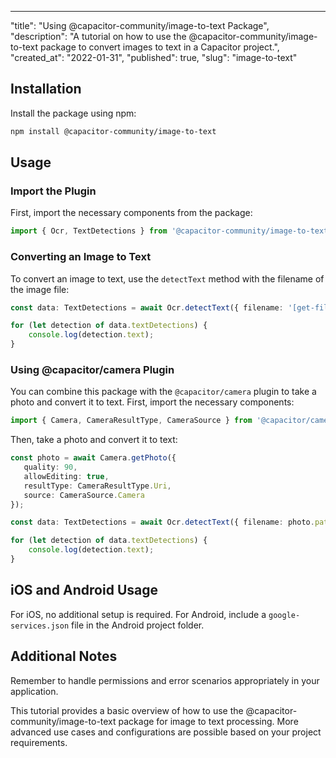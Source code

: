 ---
"title": "Using @capacitor-community/image-to-text Package",
"description": "A tutorial on how to use the @capacitor-community/image-to-text package to convert images to text in a Capacitor project.",
"created_at": "2022-01-31",
"published": true,
"slug": "image-to-text"

## Installation

Install the package using npm:

```bash
npm install @capacitor-community/image-to-text
```

## Usage

### Import the Plugin

First, import the necessary components from the package:

```typescript
import { Ocr, TextDetections } from '@capacitor-community/image-to-text';
```

### Converting an Image to Text

To convert an image to text, use the `detectText` method with the filename of the image file:

```typescript
const data: TextDetections = await Ocr.detectText({ filename: '[get-filename-of-image-jpg]' });

for (let detection of data.textDetections) {
    console.log(detection.text);
}
```

### Using @capacitor/camera Plugin

You can combine this package with the `@capacitor/camera` plugin to take a photo and convert it to text. First, import the necessary components:

```typescript
import { Camera, CameraResultType, CameraSource } from '@capacitor/camera';
```

Then, take a photo and convert it to text:

```typescript
const photo = await Camera.getPhoto({
   quality: 90,
   allowEditing: true,
   resultType: CameraResultType.Uri,
   source: CameraSource.Camera        
});

const data: TextDetections = await Ocr.detectText({ filename: photo.path });

for (let detection of data.textDetections) {
    console.log(detection.text);
}
```

## iOS and Android Usage

For iOS, no additional setup is required. For Android, include a `google-services.json` file in the Android project folder.

## Additional Notes

Remember to handle permissions and error scenarios appropriately in your application.

This tutorial provides a basic overview of how to use the @capacitor-community/image-to-text package for image to text processing. More advanced use cases and configurations are possible based on your project requirements.
